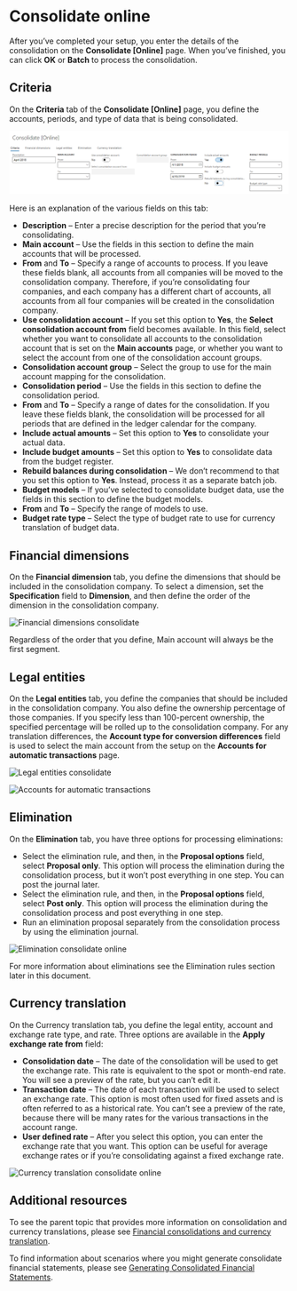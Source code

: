 # Consolidate online

After you’ve completed your setup, you enter the details of the consolidation on the **Consolidate [Online]** page. When you’ve finished, you can click **OK** or **Batch** to process the consolidation.

## Criteria
On the **Criteria** tab of the **Consolidate [Online]** page, you define the accounts, periods, and type of data that is being consolidated.

![Criteria consolidate online](./media/criteria-consolidate-online.png "Criteria consolidate online")
 
Here is an explanation of the various fields on this tab:
- **Description** – Enter a precise description for the period that you’re consolidating.
- **Main account** – Use the fields in this section to define the main accounts that will be processed.
- **From** and **To** – Specify a range of accounts to process. If you leave these fields blank, all accounts from all companies will be moved to the consolidation company. Therefore, if you’re consolidating four companies, and each company has a different chart of accounts, all accounts from all four companies will be created in the consolidation company.
- **Use consolidation account** – If you set this option to **Yes**, the **Select consolidation account from** field becomes available. In this field, select whether you want to consolidate all accounts to the consolidation account that is set on the **Main accounts** page, or whether you want to select the account from one of the consolidation account groups.
- **Consolidation account group** – Select the group to use for the main account mapping for the consolidation.
- **Consolidation period** – Use the fields in this section to define the consolidation period.
- **From** and **To** – Specify a range of dates for the consolidation. If you leave these fields blank, the consolidation will be processed for all periods that are defined in the ledger calendar for the company.
- **Include actual amounts** – Set this option to **Yes** to consolidate your actual data.
- **Include budget amounts** – Set this option to **Yes** to consolidate data from the budget register.
- **Rebuild balances during consolidation** – We don’t recommend to that you set this option to **Yes**. Instead, process it as a separate batch job.
- **Budget models** – If you’ve selected to consolidate budget data, use the fields in this section to define the budget models.
- **From** and **To** – Specify the range of models to use.
- **Budget rate type** – Select the type of budget rate to use for currency translation of budget
data.

## Financial dimensions
On the **Financial dimension** tab, you define the dimensions that should be included in the consolidation company. To select a dimension, set the **Specification** field to **Dimension**, and then define the order of the dimension in the consolidation company.

![Financial dimensions consolidate](https://github.com/MicrosoftDocs/Dynamics-365-Operations/blob/currency-cons-trans/articles/financials/general-ledger/media/financial-dimensions-cons.png "Financial dimensions consolidate")
 
Regardless of the order that you define, Main account will always be the first segment.

## Legal entities
On the **Legal entities** tab, you define the companies that should be included in the consolidation company. You also define the ownership percentage of those companies. If you specify less than 100-percent ownership, the specified percentage will be rolled up to the consolidation company. For any translation differences, the **Account type for conversion differences** field is used to select the main account from the setup on the **Accounts for automatic transactions** page.
 
![Legal entities consolidate](https://github.com/MicrosoftDocs/Dynamics-365-Operations/blob/currency-cons-trans/articles/financials/general-ledger/media/legal-entities-cons.png "Legal entities consolidate")

![Accounts for automatic transactions](https://github.com/MicrosoftDocs/Dynamics-365-Operations/blob/currency-cons-trans/articles/financials/general-ledger/media/accounts%20for%20automatic%20(cons).png "Accounts for automatic transactions")

## Elimination
On the **Elimination** tab, you have three options for processing eliminations:
- Select the elimination rule, and then, in the **Proposal options** field, select **Proposal only**. This option will process the elimination during the consolidation process, but it won’t post everything in one step. You can post the journal later.
- Select the elimination rule, and then, in the **Proposal options** field, select **Post only**. This option will process the elimination during the consolidation process and post everything in one step.
- Run an elimination proposal separately from the consolidation process by using the elimination journal.

![Elimination consolidate online](https://github.com/MicrosoftDocs/Dynamics-365-Operations/blob/currency-cons-trans/articles/financials/general-ledger/media/elimination-cons-onl.png "Elimination consolidate online")
 
For more information about eliminations see the Elimination rules section later in this document.

## Currency translation
On the Currency translation tab, you define the legal entity, account and exchange rate type, and rate.
Three options are available in the **Apply exchange rate from** field:
- **Consolidation date** – The date of the consolidation will be used to get the exchange rate. This rate is equivalent to the spot or month-end rate. You will see a preview of the rate, but you can’t edit it.
- **Transaction date** – The date of each transaction will be used to select an exchange rate. This option is most often used for fixed assets and is often referred to as a historical rate. You can’t see a preview of the rate, because there will be many rates for the various transactions in the account range.
- **User defined rate** – After you select this option, you can enter the exchange rate that you want. This option can be useful for average exchange rates or if you’re consolidating against a fixed exchange rate.

![Currency translation consolidate online](https://github.com/MicrosoftDocs/Dynamics-365-Operations/blob/currency-cons-trans/articles/financials/general-ledger/media/currency-translation-cons-online.png "Currency translation consolidate online")

## Additional resources

To see the parent topic that provides more information on consolidation and currency translations, please see [Financial consolidations and currency translation](https://github.com/MicrosoftDocs/Dynamics-365-Operations/blob/currency-cons-trans/articles/financials/general-ledger/financial-consolidations-and-currency-translation.md).

To find information about scenarios where you might generate consolidate financial statements, please see [Generating Consolidated Financial Statements](https://github.com/MicrosoftDocs/Dynamics-365-Operations/blob/currency-cons-trans/articles/financials/general-ledger/generating-consolidated-financial-statements.md).

